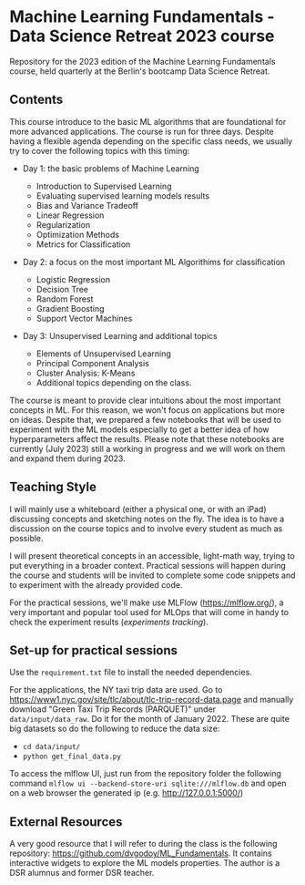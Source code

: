 # Machine Learning Fundamentals - Data Science Retreat 2023 course
Repository for the 2023 edition of the Machine Learning Fundamentals course, held quarterly at the Berlin's bootcamp Data Science Retreat.

## Contents
This course introduce to the basic ML algorithms that are foundational for more advanced applications. The course is run for three days. Despite having a flexible agenda depending on the specific class needs, we usually try to cover the following topics with this timing:

* Day 1: the basic problems of Machine Learning
  * Introduction to Supervised Learning
  * Evaluating supervised learning models results
  * Bias and Variance Tradeoff
  * Linear Regression
  * Regularization
  * Optimization Methods
  * Metrics for Classification

* Day 2: a focus on the most important ML Algorithims for classification
  * Logistic Regression
  * Decision Tree
  * Random Forest
  * Gradient Boosting
  * Support Vector Machines

* Day 3: Unsupervised Learning and additional topics
  * Elements of Unsupervised Learning
  * Principal Component Analysis
  * Cluster Analysis: K-Means
  * Additional topics depending on the class.


The course is meant to provide clear intuitions about the most important concepts in ML. For this reason, we won't focus on applications but more on ideas. Despite that, we prepared a few notebooks that will be used to experiment with the ML models especially to get a better idea of how hyperparameters affect the results. Please note that these notebooks are currently (July 2023) still a working in progress and we will work on them and expand them during 2023. 

## Teaching Style
I will mainly use a whiteboard (either a physical one, or with an iPad) discussing concepts and sketching notes on the fly. The idea is to have a discussion on the course topics and to involve every student as much as possible. 

I will present theoretical concepts in an accessible, light-math way, trying to put everything in a broader context. Practical sessions will happen during the course and students will be invited to complete some code snippets and to experiment with the already provided code. 

For the practical sessions, we'll make use MLFlow (https://mlflow.org/), a very important and popular tool used for MLOps that will come in handy to check the experiment results (*experiments tracking*).

## Set-up for practical sessions
Use the `requirement.txt` file to install the needed dependencies. 

For the applications, the NY taxi trip data are used. Go to https://www1.nyc.gov/site/tlc/about/tlc-trip-record-data.page and manually download "Green Taxi Trip Records (PARQUET)" under `data/input/data_raw`. Do it for the month of January 2022. These are quite big datasets so do the following to reduce the data size:

- `cd data/input/`
- `python get_final_data.py` 

To access the mlflow UI, just run from the repository folder the following command `mlflow ui --backend-store-uri sqlite:///mlflow.db` and open on a web browser the generated ip (e.g. http://127.0.0.1:5000/)

## External Resources
A very good resource that I will refer to during the class is the following repository: https://github.com/dvgodoy/ML_Fundamentals. It contains interactive widgets to explore the ML models properties. The author is a DSR alumnus and former DSR teacher. 
